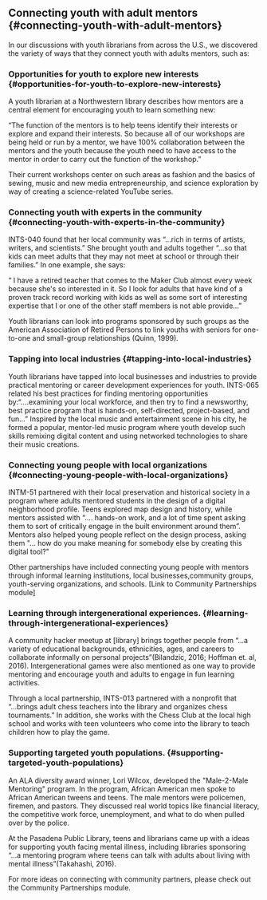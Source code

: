 ## Connecting youth with adult mentors {#connecting-youth-with-adult-mentors}

In our discussions with youth librarians from across the U.S., we discovered the variety of ways that they connect youth with adults mentors, such as:

### Opportunities for youth to explore new interests {#opportunities-for-youth-to-explore-new-interests}

A youth librarian at a Northwestern library describes how mentors are a central element for encouraging youth to learn something new:

“The function of the mentors is to help teens identify their interests or explore and expand their interests. So because all of our workshops are being held or run by a mentor, we have 100% collaboration between the mentors and the youth because the youth need to have access to the mentor in order to carry out the function of the workshop.”

Their current workshops center on such areas as fashion and the basics of sewing, music and new media entrepreneurship, and science exploration by way of creating a science-related YouTube series.

### Connecting youth with experts in the community {#connecting-youth-with-experts-in-the-community}

INTS-040 found that her local community was “...rich in terms of artists, writers, and scientists.” She brought youth and adults together “...so that kids can meet adults that they may not meet at school or through their families.” In one example, she says:

“ I have a retired teacher that comes to the Maker Club almost every week because she&#039;s so interested in it. So I look for adults that have kind of a proven track record working with kids as well as some sort of interesting expertise that I or one of the other staff members is not able provide…”

Youth librarians can look into programs sponsored by such groups as the American Association of Retired Persons to link youths with seniors for one-to-one and small-group relationships (Quinn, 1999).

### Tapping into local industries {#tapping-into-local-industries}

Youth librarians have tapped into local businesses and industries to provide practical mentoring or career development experiences for youth. INTS-065 related his best practices for finding mentoring opportunities by:“....examining your local workforce, and then try to find a newsworthy, best practice program that is hands-on, self-directed, project-based, and fun…” Inspired by the local music and entertainment scene in his city, he formed a popular, mentor-led music program where youth develop such skills remixing digital content and using networked technologies to share their music creations.

### Connecting young people with local organizations {#connecting-young-people-with-local-organizations}

INTM-51 partnered with their local preservation and historical society in a program where adults mentored students in the design of a digital neighborhood profile. Teens explored map design and history, while mentors assisted with “.... hands-on work, and a lot of time spent asking them to sort of critically engage in the built environment around them”. Mentors also helped young people reflect on the design process, asking them &quot;... how do you make meaning for somebody else by creating this digital tool?&quot;

Other partnerships have included connecting young people with mentors through informal learning institutions, local businesses,community groups, youth-serving organizations, and schools. [Link to Community Partnerships module]

### Learning through intergenerational experiences. {#learning-through-intergenerational-experiences}

A community hacker meetup at [library] brings together people from “...a variety of educational backgrounds, ethnicities, ages, and careers to collaborate informally on personal projects”(Bilandzic, 2016; Hoffman et. al, 2016). Intergenerational games were also mentioned as one way to provide mentoring and encourage youth and adults to engage in fun learning activities.

Through a local partnership, INTS-013 partnered with a nonprofit that “...brings adult chess teachers into the library and organizes chess tournaments.” In addition, she works with the Chess Club at the local high school and works with teen volunteers who come into the library to teach children how to play the game.

### Supporting targeted youth populations. {#supporting-targeted-youth-populations}

An ALA diversity award winner, Lori Wilcox, developed the &quot;Male-2-Male Mentoring&quot; program. In the program, African American men spoke to African American tweens and teens. The male mentors were policemen, firemen, and pastors. They discussed real world topics like financial literacy, the competitive work force, unemployment, and what to do when pulled over by the police.

At the Pasadena Public Library, teens and librarians came up with a ideas for supporting youth facing mental illness, including libraries sponsoring “...a mentoring program where teens can talk with adults about living with mental illness”(Takahashi, 2016).

For more ideas on connecting with community partners, please check out the Community Partnerships module.